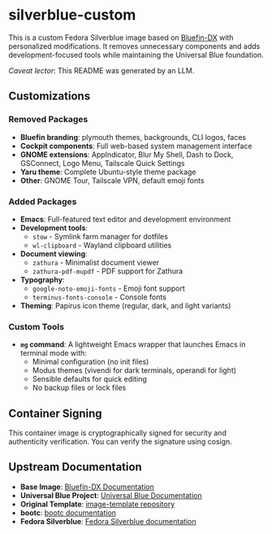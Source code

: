 # silverblue-custom

This is a custom Fedora Silverblue image based on [Bluefin-DX](https://projectbluefin.io/) with personalized modifications. It removes unnecessary components and adds development-focused tools while maintaining the Universal Blue foundation.

_Caveat lector_: This README was generated by an LLM.

## Customizations

### Removed Packages
- **Bluefin branding**: plymouth themes, backgrounds, CLI logos, faces
- **Cockpit components**: Full web-based system management interface
- **GNOME extensions**: AppIndicator, Blur My Shell, Dash to Dock, GSConnect, Logo Menu, Tailscale Quick Settings
- **Yaru theme**: Complete Ubuntu-style theme package
- **Other**: GNOME Tour, Tailscale VPN, default emoji fonts

### Added Packages
- **Emacs**: Full-featured text editor and development environment
- **Development tools**:
  - `stow` - Symlink farm manager for dotfiles
  - `wl-clipboard` - Wayland clipboard utilities
- **Document viewing**:
  - `zathura` - Minimalist document viewer
  - `zathura-pdf-mupdf` - PDF support for Zathura
- **Typography**:
  - `google-noto-emoji-fonts` - Emoji font support
  - `terminus-fonts-console` - Console fonts
- **Theming**: Papirus icon theme (regular, dark, and light variants)

### Custom Tools
- **`mg` command**: A lightweight Emacs wrapper that launches Emacs in terminal mode with:
  - Minimal configuration (no init files)
  - Modus themes (vivendi for dark terminals, operandi for light)
  - Sensible defaults for quick editing
  - No backup files or lock files

## Container Signing

This container image is cryptographically signed for security and authenticity verification. You can verify the signature using cosign.

## Upstream Documentation

- **Base Image**: [Bluefin-DX Documentation](https://docs.projectbluefin.io/)
- **Universal Blue Project**: [Universal Blue Documentation](https://universal-blue.org/)
- **Original Template**: [image-template repository](https://github.com/ublue-os/image-template)
- **bootc**: [bootc documentation](https://containers.github.io/bootc/)
- **Fedora Silverblue**: [Fedora Silverblue documentation](https://docs.fedoraproject.org/en-US/fedora-silverblue/)
